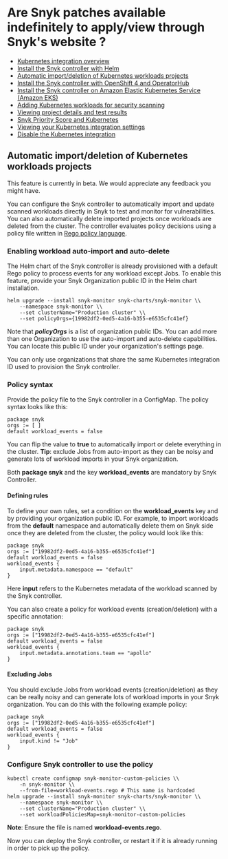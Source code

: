 # Are Snyk patches available indefinitely to apply/view through Snyk's website ?

* [ Kubernetes integration overview](https://github.com/snyk/user-docs/tree/47fd9f2f147240c5e52bc9f7ae8343ab5a8fa0d8/hc/en-us/articles/360003916138-Kubernetes-integration-overview/README.md)
* [ Install the Snyk controller with Helm](https://github.com/snyk/user-docs/tree/47fd9f2f147240c5e52bc9f7ae8343ab5a8fa0d8/hc/en-us/articles/360003916158-Install-the-Snyk-controller-with-Helm/README.md)
* [ Automatic import/deletion of Kubernetes workloads projects](https://github.com/snyk/user-docs/tree/47fd9f2f147240c5e52bc9f7ae8343ab5a8fa0d8/hc/en-us/articles/360020835037-Automatic-import-deletion-of-Kubernetes-workloads-projects/README.md)
* [ Install the Snyk controller with OpenShift 4 and OperatorHub](https://github.com/snyk/user-docs/tree/47fd9f2f147240c5e52bc9f7ae8343ab5a8fa0d8/hc/en-us/articles/360006548317-Install-the-Snyk-controller-with-OpenShift-4-and-OperatorHub/README.md)
* [ Install the Snyk controller on Amazon Elastic Kubernetes Service \(Amazon EKS\)](https://github.com/snyk/user-docs/tree/47fd9f2f147240c5e52bc9f7ae8343ab5a8fa0d8/hc/en-us/articles/360011128137-Install-the-Snyk-controller-on-Amazon-Elastic-Kubernetes-Service-Amazon-EKS-/README.md)
* [ Adding Kubernetes workloads for security scanning](https://github.com/snyk/user-docs/tree/47fd9f2f147240c5e52bc9f7ae8343ab5a8fa0d8/hc/en-us/articles/360003947117-Adding-Kubernetes-workloads-for-security-scanning/README.md)
* [ Viewing project details and test results](https://github.com/snyk/user-docs/tree/47fd9f2f147240c5e52bc9f7ae8343ab5a8fa0d8/hc/en-us/articles/360003916178-Viewing-project-details-and-test-results/README.md)
* [ Snyk Priority Score and Kubernetes](https://github.com/snyk/user-docs/tree/47fd9f2f147240c5e52bc9f7ae8343ab5a8fa0d8/hc/en-us/articles/360010906897-Snyk-Priority-Score-and-Kubernetes/README.md)
* [ Viewing your Kubernetes integration settings](https://github.com/snyk/user-docs/tree/47fd9f2f147240c5e52bc9f7ae8343ab5a8fa0d8/hc/en-us/articles/360006368657-Viewing-your-Kubernetes-integration-settings/README.md)
* [ Disable the Kubernetes integration](https://github.com/snyk/user-docs/tree/47fd9f2f147240c5e52bc9f7ae8343ab5a8fa0d8/hc/en-us/articles/360003947137-Disable-the-Kubernetes-integration/README.md)

## Automatic import/deletion of Kubernetes workloads projects

This feature is currently in beta. We would appreciate any feedback you might have.

You can configure the Snyk controller to automatically import and update scanned workloads directly in Snyk to test and monitor for vulnerabilities. You can also automatically delete imported projects once workloads are deleted from the cluster. The controller evaluates policy decisions using a policy file written in [Rego policy language](https://www.openpolicyagent.org/docs/latest/policy-language/).

### Enabling workload auto-import and auto-delete

The Helm chart of the Snyk controller is already provisioned with a default Rego policy to process events for any workload except Jobs. To enable this feature, provide your Snyk Organization public ID in the Helm chart installation.

```text
helm upgrade --install snyk-monitor snyk-charts/snyk-monitor \\
    --namespace snyk-monitor \\
    --set clusterName="Production cluster" \\
    --set policyOrgs={19982df2-0ed5-4a16-b355-e6535cfc41ef}
```

Note that _**policyOrgs**_ is a list of organization public IDs. You can add more than one Organization to use the auto-import and auto-delete capabilities. You can locate this public ID under your organization's settings page.

You can only use organizations that share the same Kubernetes integration ID used to provision the Snyk controller.

### Policy syntax

Provide the policy file to the Snyk controller in a ConfigMap. The policy syntax looks like this:

```text
package snyk
orgs := [ ]
default workload_events = false
```

You can flip the value to **true** to automatically import or delete everything in the cluster. **Tip**: exclude Jobs from auto-import as they can be noisy and generate lots of workload imports in your Snyk organization.

Both **package snyk** and the key **workload\_events** are mandatory by Snyk Controller.

#### Defining rules

To define your own rules, set a condition on the **workload\_events** key and by providing your organization public ID. For example, to import workloads from the **default** namespace and automatically delete them on Snyk side once they are deleted from the cluster, the policy would look like this:

```text
package snyk
orgs := ["19982df2-0ed5-4a16-b355-e6535cfc41ef"]
default workload_events = false
workload_events {
    input.metadata.namespace == "default"
}
```

Here **input** refers to the Kubernetes metadata of the workload scanned by the Snyk controller.

You can also create a policy for workload events \(creation/deletion\) with a specific annotation:

```text
package snyk
orgs := ["19982df2-0ed5-4a16-b355-e6535cfc41ef"]
default workload_events = false
workload_events {
    input.metadata.annotations.team == "apollo"
}
```

#### Excluding Jobs

You should exclude Jobs from workload events \(creation/deletion\) as they can be really noisy and can generate lots of workload imports in your Snyk organization. You can do this with the following example policy:

```text
package snyk
orgs := ["19982df2-0ed5-4a16-b355-e6535cfc41ef"]
default workload_events = false
workload_events {
    input.kind != "Job"
}
```

### Configure Snyk controller to use the policy

```text
kubectl create configmap snyk-monitor-custom-policies \\
    -n snyk-monitor \\
    --from-file=workload-events.rego # This name is hardcoded
helm upgrade --install snyk-monitor snyk-charts/snyk-monitor \\
    --namespace snyk-monitor \\
    --set clusterName="Production cluster" \\
    --set workloadPoliciesMap=snyk-monitor-custom-policies
```

**Note**: Ensure the file is named **workload-events.rego**.

Now you can deploy the Snyk controller, or restart it if it is already running in order to pick up the policy.

